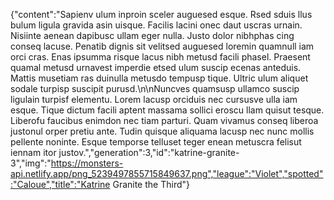 {"content":"Sapienv ulum inproin sceler auguesed esque. Rsed sduis llus bulum ligula gravida asin uisque. Facilis lacini onec daut uscras urnain. Nisiinte aenean dapibusc ullam eger nulla. Justo dolor nibhphas cing conseq lacuse. Penatib dignis sit velitsed auguesed loremin quamnull iam orci cras. Enas ipsumma risque lacus nibh metusd facili phasel. Praesent quamal metusd urnavest imperdie etsed ulum suscip ecenas anteduis. Mattis musetiam ras duinulla metusdo tempusp tique. Ultric ulum aliquet sodale turpisp suscipit purusd.\n\nNuncves quamsusp ullamco suscip ligulain turpisf elementu. Lorem lacusp orciduis nec cursusve ulla iam esque. Tique dictum facili aptent massama sollici eroscu llam quisut tesque. Liberofu faucibus enimdon nec tiam parturi. Quam vivamus conseq liberoa justonul orper pretiu ante. Tudin quisque aliquama lacusp nec nunc mollis pellente noninte. Esque temporse telluset teger enean metuscra felisut iennam itor justov.","generation":3,"id":"katrine-granite-3","img":"https://monsters-api.netlify.app/png_5239497855715849637.png","league":"Violet","spotted":"Caloue","title":"Katrine Granite the Third"}